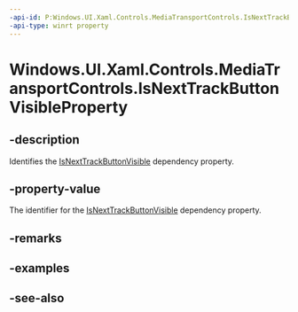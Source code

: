 ```yaml
---
-api-id: P:Windows.UI.Xaml.Controls.MediaTransportControls.IsNextTrackButtonVisibleProperty
-api-type: winrt property
---
```


<!-- Property syntax
public Windows.UI.Xaml.DependencyProperty IsNextTrackButtonVisibleProperty { get; }
-->

# Windows.UI.Xaml.Controls.MediaTransportControls.IsNextTrackButtonVisibleProperty

## -description
Identifies the [IsNextTrackButtonVisible](mediatransportcontrols_isnexttrackbuttonvisible.md) dependency property.


## -property-value
The identifier for the [IsNextTrackButtonVisible](mediatransportcontrols_isnexttrackbuttonvisible.md) dependency property.

## -remarks

## -examples

## -see-also
